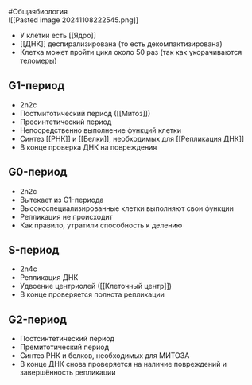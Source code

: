 #Общаябиология  
![[Pasted image 20241108222545.png]]
- У клетки есть [[Ядро]]
- [[ДНК]] деспирализирована (то есть декомпактизирована)
- Клетка может пройти цикл около 50 раз (так как укорачиваются теломеры)
## G1-период
- 2n2c
- Постмитотический период ([[Митоз]])
- Пресинтетический период
- Непосредственно выполнение функций клетки
- Синтез [[РНК]] и [[Белки]], необходимых для [[Репликация ДНК]]
- В конце проверка ДНК на повреждения
## G0-период
- 2n2c
- Вытекает из G1-периода
- Высокоспециализированные клетки выполняют свои функции
- Репликация не происходит
- Как правило, утратили способность к делению
## S-период
- 2n4c
- Репликация ДНК
- Удвоение центриолей ([[Клеточный центр]])
- В конце проверяется полнота репликации
## G2-период
- Постсинтетический период
- Премитотический период
- Синтез РНК и белков, необходимых для МИТОЗА
- В конце ДНК снова проверяется на наличие повреждений и завершённость репликации